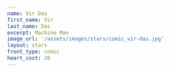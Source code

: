 ```yaml
---
name: Vir Das
first_name: Vir 
last_name: Das
excerpt: Machine Man
image_url: '/assets/images/stars/comic_vir-das.jpg'
layout: stars
front_type: comic
heart_cost: 20
---
```

